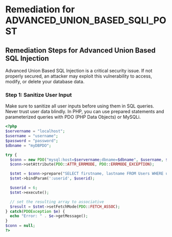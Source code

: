 # Remediation for ADVANCED_UNION_BASED_SQLI_POST

## Remediation Steps for Advanced Union Based SQL Injection

Advanced Union Based SQL Injection is a critical security issue. If not properly secured, an attacker may exploit this vulnerability to access, modify, or delete your database data.

### Step 1: Sanitize User Input 

Make sure to sanitize all user inputs before using them in SQL queries. Never trust user data blindly. In PHP, you can use prepared statements and parameterized queries with PDO (PHP Data Objects) or MySQLi.

```php
<?php
$servername = "localhost";
$username = "username";
$password = "password";
$dbname = "myDBPDO";

try {
  $conn = new PDO("mysql:host=$servername;dbname=$dbname", $username, $password);
  $conn->setAttribute(PDO::ATTR_ERRMODE, PDO::ERRMODE_EXCEPTION);

  $stmt = $conn->prepare("SELECT firstname, lastname FROM Users WHERE userid = :userid");
  $stmt->bindParam(':userid', $userid);

  $userid = 6;
  $stmt->execute();

  // set the resulting array to associative
  $result = $stmt->setFetchMode(PDO::FETCH_ASSOC);
} catch(PDOException $e) {
  echo "Error: " . $e->getMessage();
}
$conn = null;
?>
```